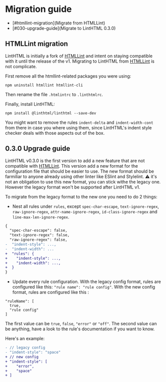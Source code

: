 # Migration guide

- [#htmllint-migration](Migrate from HTMLLint)
- [#030-upgrade-guide](Migrate to LintHTML 0.3.0)

## HTMLLint migration

LintHTML is initially a fork of [HTMLLint](https://github.com/htmllint/htmllint) and intent on staying compatible with it until the release of the v1. Migrating to LintHTML from [HTMLLint](https://github.com/htmllint/htmllint) is not complicate.

First remove all the htmllint-related packages you were using:

```shell
npm uninstall htmllint htmllint-cli
```

Then rename the file `.htmlintrc` to `.linthtmlrc`.

Finally, install LintHTML:

```shell
npm install @linthtml/linthtml --save-dev
```

You might want to remove the rules `indent-delta` and `indent-width-cont` from there in case you where using them, since LintHTML's indent style checker deals with those aspects out of the box.

## 0.3.0 Upgrade guide

LintHTML v0.3.0 is the first version to add a new feature that are not compatible with [HTMLLint](https://github.com/htmllint/htmllint).
This version add a new format for the configuration file that should be easier to use. The new format should be farmiliar to anyone already using other linter like ESlint and Stylelint.
⚠️ it's not an obligation to use this new format, you can stick withe the legacy one. However the legacy format won't be supported after LintHTML v1.

To migrate from the legacy format to the new one you need to do 2 things:

- Nest all rules under `rules`, except `spec-char-escape`, `text-ignore-regex`, `raw-ignore-regex`, `attr-name-ignore-regex`, `id-class-ignore-regex` and `line-max-len-ignore-regex`.

```diff
{
  "spec-char-escape": false,
  "text-ignore-regex": false,
  "raw-ignore-regex": false,
-  "indent-style": ...,
-  "indent-width": ...
+  "rules": {
+    "indent-style": ...,
+    "indent-width": ...,
+  }
}
```

- Update every rule configuration.
With the legacy config format, rules are configured like this: `"rule name": "rule config"`.
With the new config format, rules are configured like this :

```
"ruleName": [
  true,
  "rule config"
]
```

The first value can be `true`, `false`, `"error"` or `"off"`.
The second value can be anything, have a look to the rule's documentation if you want to know.

Here's an example:

```diff
- // legacy config
- "indent-style": "space"
+ // new config
+ "indent-style": [
+    "error",
+    "space"
+ ]
```
